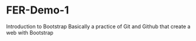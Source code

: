 # FER-Demo-1
Introduction to Bootstrap
Basically a practice of Git and Github that create a web with Bootstrap
